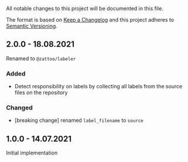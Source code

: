 All notable changes to this project will be documented in this file.

The format is based on [Keep a Changelog](http://keepachangelog.com/)
and this project adheres to [Semantic Versioning](http://semver.org/).

## 2.0.0 - 18.08.2021

Renamed to `@zattoo/labeler`

### Added
- Detect responsibility on labels by collecting all labels from the source files on the repository

### Changed
- [breaking change] renamed `label_filename` to `source`

## 1.0.0 - 14.07.2021

Initial implementation
